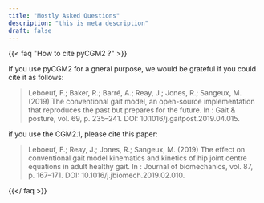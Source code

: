 ```yaml
---
title: "Mostly Asked Questions"
description: "this is meta description"
draft: false
---
```


{{< faq "How to cite pyCGM2 ?" >}}

If you use pyCGM2 for a gneral purpose, we would be grateful if you could cite it as follows:

> Leboeuf, F.; Baker, R.; Barré, A.; Reay, J.; Jones, R.; Sangeux, M. (2019) The conventional gait model, an open-source implementation that reproduces the past but prepares for the future. In : Gait & posture, vol. 69, p. 235–241. DOI: 10.1016/j.gaitpost.2019.04.015.


if you use the CGM2.1, please cite this paper:

> Leboeuf, F.; Reay, J.; Jones, R.; Sangeux, M. (2019) The effect on conventional gait model kinematics and kinetics of hip joint centre equations in adult healthy gait. In : Journal of biomechanics, vol. 87, p. 167–171. DOI: 10.1016/j.jbiomech.2019.02.010.







{{</ faq >}}
